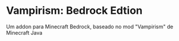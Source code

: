 # Vampirism: Bedrock Edtion
Um addon para Minecraft Bedrock, baseado no mod "Vampirism" de Minecraft Java
